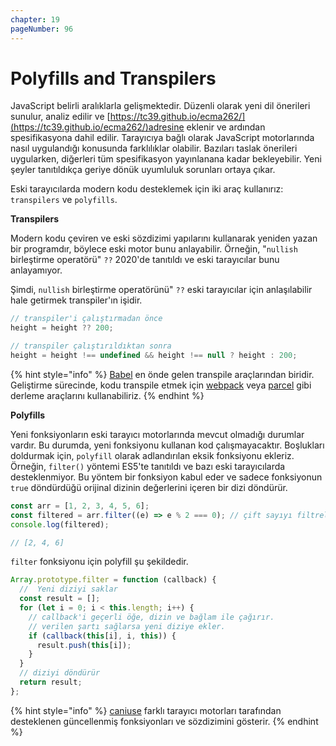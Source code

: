 ```yaml
---
chapter: 19
pageNumber: 96
---
```


# Polyfills and Transpilers

JavaScript belirli aralıklarla gelişmektedir. Düzenli olarak yeni dil önerileri sunulur, analiz edilir ve [https://tc39.github.io/ecma262/](https://tc39.github.io/ecma262/)adresine eklenir ve ardından spesifikasyona dahil edilir. Tarayıcıya bağlı olarak JavaScript motorlarında nasıl uygulandığı konusunda farklılıklar olabilir. Bazıları taslak önerileri uygularken, diğerleri tüm spesifikasyon yayınlanana kadar bekleyebilir. Yeni şeyler tanıtıldıkça geriye dönük uyumluluk sorunları ortaya çıkar.&#x20;

Eski tarayıcılarda modern kodu desteklemek için iki araç kullanırız: `transpilers` ve `polyfills`.

**Transpilers**

Modern kodu çeviren ve eski sözdizimi yapılarını kullanarak yeniden yazan bir programdır, böylece eski motor bunu anlayabilir. Örneğin, "`nullish` birleştirme operatörü" `??` 2020'de tanıtıldı ve eski tarayıcılar bunu anlayamıyor.&#x20;

Şimdi, `nullish` birleştirme operatörünü" `??` eski tarayıcılar için anlaşılabilir hale getirmek transpiler'ın işidir.&#x20;

```javascript
// transpiler'i çalıştırmadan önce
height = height ?? 200;

// transpiler çalıştırıldıktan sonra
height = height !== undefined && height !== null ? height : 200;
```

{% hint style="info" %}
[Babel](https://babeljs.io/) en önde gelen transpile araçlarından biridir. Geliştirme sürecinde, kodu transpile etmek için [webpack](https://webpack.js.org/) veya [parcel](https://parceljs.org/) gibi derleme araçlarını kullanabiliriz.
{% endhint %}

**Polyfills**

Yeni fonksiyonların eski tarayıcı motorlarında mevcut olmadığı durumlar vardır. Bu durumda, yeni fonksiyonu kullanan kod çalışmayacaktır. Boşlukları doldurmak için, `polyfill` olarak adlandırılan eksik fonksiyonu ekleriz. Örneğin, `filter()` yöntemi ES5'te tanıtıldı ve bazı eski tarayıcılarda desteklenmiyor. Bu yöntem bir fonksiyon kabul eder ve sadece fonksiyonun `true` döndürdüğü orijinal dizinin değerlerini içeren bir dizi döndürür.

```javascript
const arr = [1, 2, 3, 4, 5, 6];
const filtered = arr.filter((e) => e % 2 === 0); // çift sayıyı filtreler
console.log(filtered);

// [2, 4, 6]
```

`filter` fonksiyonu için polyfill şu şekildedir.

```javascript
Array.prototype.filter = function (callback) {
  //  Yeni diziyi saklar
  const result = [];
  for (let i = 0; i < this.length; i++) {
    // callback'i geçerli öğe, dizin ve bağlam ile çağırır.
    // verilen şartı sağlarsa yeni diziye ekler.
    if (callback(this[i], i, this)) {
      result.push(this[i]);
    }
  }
  // diziyi döndürür
  return result;
};
```

{% hint style="info" %}
[caniuse](https://caniuse.com/) farklı tarayıcı motorları tarafından desteklenen güncellenmiş fonksiyonları ve sözdizimini gösterir.
{% endhint %}
